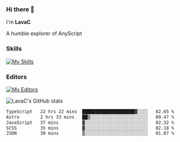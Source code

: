 ### Hi there 👋
I'm **LavaC**

A humble explorer of AnyScript

### Skills
[![My Skills](https://skillicons.dev/icons?i=js,ts,vue,nodejs,nuxtjs,astro,solidjs,tailwind)](https://skillicons.dev)

### Editors
[![My Editors](https://skillicons.dev/icons?i=neovim,vscode)](https://skillicons.dev)

![LavaC's GitHub stats](https://github-readme-stats.vercel.app/api?username=LavaCxx&show_icons=true&theme=synthwave)

<!--START_SECTION:waka-->

```txt
TypeScript   22 hrs 22 mins  ████████████████████▓░░░░   82.65 %
Astro        2 hrs 33 mins   ██▒░░░░░░░░░░░░░░░░░░░░░░   09.47 %
JavaScript   37 mins         ▓░░░░░░░░░░░░░░░░░░░░░░░░   02.32 %
SCSS         35 mins         ▓░░░░░░░░░░░░░░░░░░░░░░░░   02.18 %
JSON         30 mins         ▒░░░░░░░░░░░░░░░░░░░░░░░░   01.87 %
```

<!--END_SECTION:waka-->
